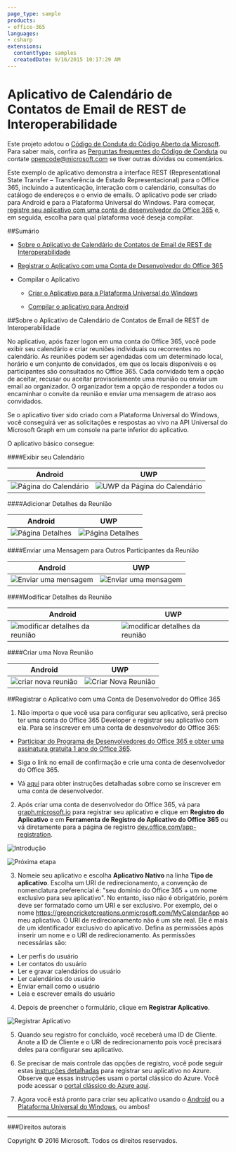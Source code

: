 ```yaml
---
page_type: sample
products:
- office-365
languages:
- csharp
extensions:
  contentType: samples
  createdDate: 9/16/2015 10:17:29 AM
---
```

# Aplicativo de Calendário de Contatos de Email de REST de Interoperabilidade

Este projeto adotou o [Código de Conduta do Código Aberto da Microsoft](https://opensource.microsoft.com/codeofconduct/). Para saber mais, confira as [Perguntas frequentes do Código de Conduta](https://opensource.microsoft.com/codeofconduct/faq/) ou contate [opencode@microsoft.com](mailto:opencode@microsoft.com) se tiver outras dúvidas ou comentários.

Este exemplo de aplicativo demonstra a interface REST (Representational State Transfer – Transferência de Estado Representacional) para o Office 365, incluindo a autenticação, interação com o calendário, consultas do catálogo de endereços e o envio de emails. O aplicativo pode ser criado para Android e para a Plataforma Universal do Windows. Para começar, [registre seu aplicativo com uma conta de desenvolvedor do Office 365](#registre-seu-aplicativo-com-uma-conta-de-desenvolvedor-do-office-365) e, em seguida, escolha para qual plataforma você deseja compilar. 

##Sumário

* [Sobre o Aplicativo de Calendário de Contatos de Email de REST de Interoperabilidade](#sobre-o-aplicativo-de-calendário-de-contatos-de-email-de-rest-de-interoperabilidade)

* [Registrar o Aplicativo com uma Conta de Desenvolvedor do Office 365](#registrar-o-aplicativo-com-uma-conta-de-desenvolvedor-do-office-365)

* Compilar o Aplicativo

  * [Criar o Aplicativo para a Plataforma Universal do Windows](/UWP)
  
  * [Compilar o aplicativo para Android](/Android)

##Sobre o Aplicativo de Calendário de Contatos de Email de REST de Interoperabilidade

No aplicativo, após fazer logon em uma conta do Office 365, você pode exibir seu calendário e criar reuniões individuais ou recorrentes no calendário. As reuniões podem ser agendadas com um determinado local, horário e um conjunto de convidados, em que os locais disponíveis e os participantes são consultados no Office 365. Cada convidado tem a opção de aceitar, recusar ou aceitar provisoriamente uma reunião ou enviar um email ao organizador. O organizador tem a opção de responder a todos ou encaminhar o convite da reunião e enviar uma mensagem de atraso aos convidados.

Se o aplicativo tiver sido criado com a Plataforma Universal do Windows, você conseguirá ver as solicitações e respostas ao vivo na API Universal do Microsoft Graph em um console na parte inferior do aplicativo.

O aplicativo básico consegue:

####Exibir seu Calendário

Android | UWP
--- | ---
![Página do Calendário](../img/app-calendar.jpg) | ![UWP da Página do Calendário](../img/app-calendar-uwp.jpg)

####Adicionar Detalhes da Reunião

Android | UWP
--- | ---
![Página Detalhes](../img/app-meeting-details.jpg) | ![Página Detalhes](../img/app-meeting-details-uwp.jpg)

####Enviar uma Mensagem para Outros Participantes da Reunião

Android | UWP
--- | ---
![Enviar uma mensagem](../img/app-reply-all.jpg) | ![Enviar uma mensagem](../img/app-reply-all-UWP.jpg)

####Modificar Detalhes da Reunião

Android | UWP
--- | ---
![modificar detalhes da reunião](../img/app-modify-meeting.jpg) | ![modificar detalhes da reunião](../img/app-modify-meeting-UWP.jpg)

####Criar uma Nova Reunião

Android | UWP
--- | ---
![criar nova reunião](../img/app-create-meeting.jpg) | ![Criar Nova Reunião](../img/app-create-meeting-uwp.jpg)

##Registrar o Aplicativo com uma Conta de Desenvolvedor do Office 365

1. Não importa o que você usa para configurar seu aplicativo, será preciso ter uma conta do Office 365 Developer e registrar seu aplicativo com ela. Para se inscrever em uma conta de desenvolvedor do Office 365:

  * [Participar do Programa de Desenvolvedores do Office 365 e obter uma assinatura gratuita 1 ano do Office 365](https://aka.ms/devprogramsignup).

  * Siga o link no email de confirmação e crie uma conta de desenvolvedor do Office 365.

  * Vá [aqui](https://msdn.microsoft.com/en-us/library/office/fp179924.aspx#o365_signup) para obter instruções detalhadas sobre como se inscrever em uma conta de desenvolvedor.

2. Após criar uma conta de desenvolvedor do Office 365, vá para [graph.microsoft.io](http://graph.microsoft.io/en-us/) para registrar seu aplicativo e clique em **Registro do Aplicativo** e em **Ferramenta de Registro do Aplicativo do Office 365** ou vá diretamente para a página de registro [dev.office.com/app-registration](http://dev.office.com/app-registration).

  ![Introdução](../img/ms-graph-get-started.jpg) 

  ![Próxima etapa](../img/ms-graph-get-started-2.jpg)

3. Nomeie seu aplicativo e escolha **Aplicativo Nativo** na linha **Tipo de aplicativo**. Escolha um URI de redirecionamento, a convenção de nomenclatura preferencial é: "seu domínio do Office 365 + um nome exclusivo para seu aplicativo". No entanto, isso não é obrigatório, porém deve ser formatado como um URI e ser exclusivo. Por exemplo, dei o nome https://greencricketcreations.onmicrosoft.com/MyCalendarApp ao meu aplicativo. O URI de redirecionamento não é um site real. Ele é mais de um identificador exclusivo do aplicativo. Defina as permissões após inserir um nome e o URI de redirecionamento. As permissões necessárias são:

  * Ler perfis do usuário
  * Ler contatos do usuário
  * Ler e gravar calendários do usuário
  * Ler calendários do usuário
  * Enviar email como o usuário
  * Leia e escrever emails do usuário

4. Depois de preencher o formulário, clique em **Registrar Aplicativo**.

  ![Registrar Aplicativo](../img/ms-graph-get-started-3.jpg)

5. Quando seu registro for concluído, você receberá uma ID de Cliente. Anote a ID de Cliente e o URI de redirecionamento pois você precisará deles para configurar seu aplicativo.

6. Se precisar de mais controle das opções de registro, você pode seguir estas [instruções detalhadas](https://github.com/jasonjoh/office365-azure-guides/blob/master/RegisterAnAppInAzure.md) para registrar seu aplicativo no Azure. Observe que essas instruções usam o portal clássico do Azure. Você pode acessar o [portal clássico do Azure aqui](https://manage.windowsazure.com/).

7. Agora você está pronto para criar seu aplicativo usando o [Android](/Android) ou a [Plataforma Universal do Windows](/UWP), ou ambos!

---

###Direitos autorais

Copyright © 2016 Microsoft. Todos os direitos reservados.